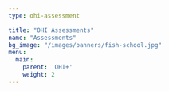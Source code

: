 ```yaml
---
type: ohi-assessment

title: "OHI Assessments"
name: "Assessments"
bg_image: "/images/banners/fish-school.jpg"
menu:
  main:
    parent: 'OHI+'
    weight: 2
---
```

